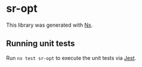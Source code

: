 # sr-opt

This library was generated with [Nx](https://nx.dev).

## Running unit tests

Run `nx test sr-opt` to execute the unit tests via [Jest](https://jestjs.io).

